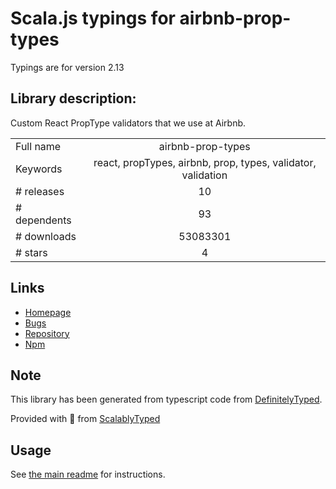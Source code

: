 
# Scala.js typings for airbnb-prop-types

Typings are for version 2.13

## Library description:
Custom React PropType validators that we use at Airbnb.

|                    |                 |
| ------------------ | :-------------: |
| Full name          | airbnb-prop-types |
| Keywords           | react, propTypes, airbnb, prop, types, validator, validation |
| # releases         | 10 |
| # dependents       | 93 |
| # downloads        | 53083301 |
| # stars            | 4 |

## Links
- [Homepage](https://github.com/airbnb/prop-types#readme)
- [Bugs](https://github.com/airbnb/prop-types/issues)
- [Repository](https://github.com/airbnb/prop-types)
- [Npm](https://www.npmjs.com/package/airbnb-prop-types)
    


## Note
This library has been generated from typescript code from [DefinitelyTyped](https://definitelytyped.org).

Provided with :purple_heart: from [ScalablyTyped](https://github.com/oyvindberg/ScalablyTyped)

## Usage
See [the main readme](../../readme.md) for instructions.


